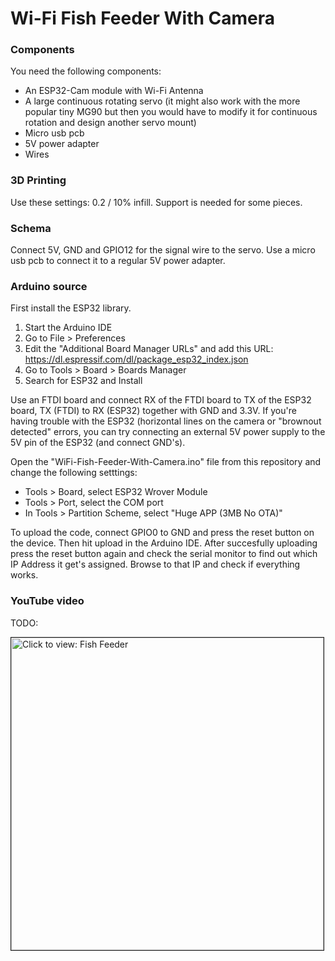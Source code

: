 # Wi-Fi Fish Feeder With Camera

### Components

You need the following components:

* An ESP32-Cam module with Wi-Fi Antenna
* A large continuous rotating servo (it might also work with the more popular tiny MG90 but then you would have to modify it for continuous rotation and design another servo mount)
* Micro usb pcb
* 5V power adapter
* Wires

### 3D Printing

Use these settings: 0.2 / 10% infill. Support is needed for some pieces.

### Schema

Connect 5V, GND and GPIO12 for the signal wire to the servo. Use a micro usb pcb to connect it to a regular 5V power adapter.

### Arduino source

First install the ESP32 library. 
1. Start the Arduino IDE
2. Go to File > Preferences
3. Edit the "Additional Board Manager URLs" and add this URL:
    https://dl.espressif.com/dl/package_esp32_index.json
4. Go to Tools > Board > Boards Manager
5. Search for ESP32 and Install

Use an FTDI board and connect RX of the FTDI board to TX of the ESP32 board, TX (FTDI) to RX (ESP32) together with GND and 3.3V. If you're having trouble with the ESP32 (horizontal lines on the camera or "brownout detected" errors, you can try connecting an external 5V power supply to the 5V pin of the ESP32 (and connect GND's).  

Open the "WiFi-Fish-Feeder-With-Camera.ino" file from this repository and change the following setttings:

* Tools > Board, select ESP32 Wrover Module
* Tools > Port, select the COM port 
* In Tools > Partition Scheme, select "Huge APP (3MB No OTA)"

To upload the code, connect GPIO0 to GND and press the reset button on the device. Then hit upload in the Arduino IDE. After succesfully uploading press the reset button again and check the serial monitor to find out which IP Address it get's assigned. Browse to that IP and check if everything works.

### YouTube video

TODO:

<a href="https://youtu.be/dWhmNZHbLFU" target="_blank"><img src="https://img.youtube.com/vi/dWhmNZHbLFU/0.jpg" 
alt="Click to view: Fish Feeder" width="500" border="1" /></a>

